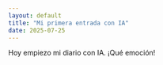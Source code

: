 ```yaml
---
layout: default
title: "Mi primera entrada con IA"
date: 2025-07-25
---
```


Hoy empiezo mi diario con IA. ¡Qué emoción!
